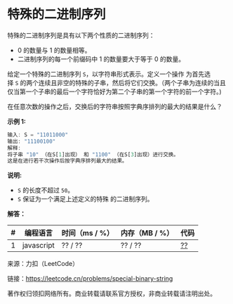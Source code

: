 # 特殊的二进制序列

特殊的二进制序列是具有以下两个性质的二进制序列：

- 0 的数量与 1 的数量相等。
- 二进制序列的每一个前缀码中 1 的数量要大于等于 0 的数量。

给定一个特殊的二进制序列 `S`，以字符串形式表示。定义一个操作 为首先选择 `S` 的两个连续且非空的特殊的子串，然后将它们交换。（两个子串为连续的当且仅当第一个子串的最后一个字符恰好为第二个子串的第一个字符的前一个字符。)

在任意次数的操作之后，交换后的字符串按照字典序排列的最大的结果是什么？

**示例 1:**

``` javascript
输入: S = "11011000"
输出: "11100100"
解释:
将子串 "10" （在S[1]出现） 和 "1100" （在S[3]出现）进行交换。
这是在进行若干次操作后按字典序排列最大的结果。
```

**说明:**

- `S` 的长度不超过 `50`。
- `S` 保证为一个满足上述定义的特殊 的二进制序列。

**解答：**

**#**|**编程语言**|**时间（ms / %）**|**内存（MB / %）**|**代码**
--|--|--|--|--
1|javascript|?? / ??|?? / ??|[??](./javascript/ac_v1.js)

来源：力扣（LeetCode）

链接：https://leetcode.cn/problems/special-binary-string

著作权归领扣网络所有。商业转载请联系官方授权，非商业转载请注明出处。
